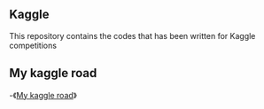 ## Kaggle

This repository contains the codes that has been written for Kaggle competitions 


## My kaggle road

-《[My kaggle road](https://www.kaggle.com/kk0105)》
